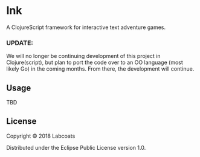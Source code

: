 # Ink

A ClojureScript framework for interactive text adventure games.

### UPDATE:
We will no longer be continuing development of this project in Clojure(script), but plan to port the code over to an OO language (most likely Go) in the coming months. From there, the development will continue.

## Usage

TBD

## License

Copyright © 2018 Labcoats

Distributed under the Eclipse Public License version 1.0.
